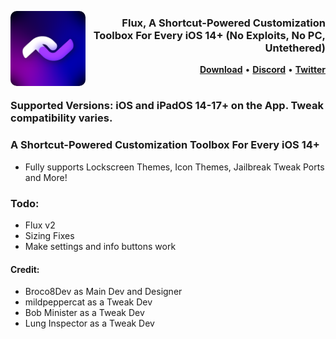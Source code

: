 <p align="left">
  <img align="left" height="120" src="https://github.com/Broco8Dev/Flux/blob/main/icon.png?raw=true" style="float: left; border-radius: 10px;"/>
</p>
<h3 align="right">Flux, A Shortcut-Powered Customization Toolbox For Every iOS 14+ (No Exploits, No PC, Untethered)
</h3> 

<p  align="right" >
  <strong><a  href="nuh uh">Download</a></strong>
  •
  <strong><a  href="https://discord.gg/HSwNpGtS79">Discord</a></strong>
  •
  <strong><a  href="https://twitter.com/Broco8Real">Twitter</a></strong>
</p>
<div class="clear"></div>


#

### Supported Versions: iOS and iPadOS 14-17+ on the App. Tweak compatibility varies.

### A Shortcut-Powered Customization Toolbox For Every iOS 14+
- Fully supports Lockscreen Themes, Icon Themes, Jailbreak Tweak Ports and More!

### Todo:
- Flux v2
- Sizing Fixes
- Make settings and info buttons work

#### Credit:
- Broco8Dev as Main Dev and Designer
- mildpeppercat as a Tweak Dev
- Bob Minister as a Tweak Dev
- Lung Inspector as a Tweak Dev
